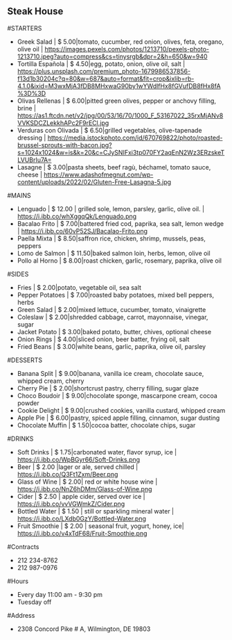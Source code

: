 ## Steak House

#STARTERS

- Greek Salad | $ 5.00|tomato, cucumber, red onion, olives, feta, oregano, olive oil | https://images.pexels.com/photos/1213710/pexels-photo-1213710.jpeg?auto=compress&cs=tinysrgb&dpr=2&h=650&w=940
- Tortilla Española | $ 4.50|egg, potato, onion, olive oil, salt | https://plus.unsplash.com/premium_photo-1679986537856-f13d1b30204c?q=80&w=687&auto=format&fit=crop&ixlib=rb-4.1.0&ixid=M3wxMjA3fDB8MHxwaG90by1wYWdlfHx8fGVufDB8fHx8fA%3D%3D
- Olivas Rellenas | $ 6.00|pitted green olives, pepper or anchovy filling, brine | https://as1.ftcdn.net/v2/jpg/00/53/16/70/1000_F_53167022_35rxMjANv8VVKSDCZLekkhAPc2F9rECl.jpg
- Verduras con Olivada | $ 6.50|grilled vegetables, olive-tapenade dressing | https://media.istockphoto.com/id/670769822/photo/roasted-brussel-sprouts-with-bacon.jpg?s=1024x1024&w=is&k=20&c=CJySNIFxi3tp070FY2aqEnN2Wz3ERzskeTLVUBrIu7A=
- Lasagne | $ 3.00|pasta sheets, beef ragù, béchamel, tomato sauce, cheese | https://www.adashofmegnut.com/wp-content/uploads/2022/02/Gluten-Free-Lasagna-5.jpg

#MAINS

- Lenguado | $ 12.00 | grilled sole, lemon, parsley, garlic, olive oil. | https://i.ibb.co/whXggqQk/Lenguado.png
- Bacalao Frito | $ 7.00|battered fried cod, paprika, sea salt, lemon wedge | https://i.ibb.co/60vP52SJ/Bacalao-Frito.png
- Paella Mixta | $ 8.50|saffron rice, chicken, shrimp, mussels, peas, peppers
- Lomo de Salmon | $ 11.50|baked salmon loin, herbs, lemon, olive oil
- Pollo al Horno | $ 8.00|roast chicken, garlic, rosemary, paprika, olive oil

#SIDES

- Fries | $ 2.00|potato, vegetable oil, sea salt
- Pepper Potatoes | $ 7.00|roasted baby potatoes, mixed bell peppers, herbs
- Green Salad | $ 2.00|mixed lettuce, cucumber, tomato, vinaigrette
- Coleslaw | $ 2.00|shredded cabbage, carrot, mayonnaise, vinegar, sugar
- Jacket Potato | $ 3.00|baked potato, butter, chives, optional cheese
- Onion Rings | $ 4.00|sliced onion, beer batter, frying oil, salt
- Fried Beans | $ 3.00|white beans, garlic, paprika, olive oil, parsley

#DESSERTS

- Banana Split | $ 9.00|banana, vanilla ice cream, chocolate sauce, whipped cream, cherry
- Cherry Pie | $ 2.00|shortcrust pastry, cherry filling, sugar glaze
- Choco Boudoir | $ 9.00|chocolate sponge, mascarpone cream, cocoa powder
- Cookie Delight | $ 9.00|crushed cookies, vanilla custard, whipped cream
- Apple Pie | $ 6.00|pastry, spiced apple filling, cinnamon, sugar dusting
- Chocolate Muffin | $ 1.50|cocoa batter, chocolate chips, sugar

#DRINKS

- Soft Drinks | $ 1.75|carbonated water, flavor syrup, ice | https://i.ibb.co/WpBGyr66/Soft-Drinks.png
- Beer | $ 2.00 |lager or ale, served chilled | https://i.ibb.co/Q3Ft1Zxm/Beer.png
- Glass of Wine | $ 2.00| red or white house wine | https://i.ibb.co/NnZ6hDMm/Glass-of-Wine.png
- Cider | $ 2.50 | apple cider, served over ice | https://i.ibb.co/vvVGWmkZ/Cider.png
- Bottled Water | $ 1.50 | still or sparkling mineral water | https://i.ibb.co/LXdb0GzY/Bottled-Water.png
- Fruit Smoothie | $ 2.00 | seasonal fruit, yogurt, honey, ice| https://i.ibb.co/v4xTdF68/Fruit-Smoothie.png

#Contracts

- 212 234-8762
- 212 987-0976

#Hours

- Every day 11:00 am - 9:30 pm
- Tuesday off

#Address

- 2308 Concord Pike # A, Wilmington, DE 19803
